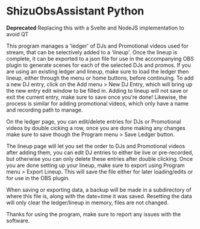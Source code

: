 # ShizuObsAssistant Python

**Deprecated**
Replacing this with a Svelte and NodeJS implementation to avoid QT

This program manages a 'ledger' of DJs and Promotional videos used for stream, that can be selectively added to a 'lineup'. Once the lineup is complete, it can be exported to a json file for use in the accompanying OBS plugin to generate scenes for each of the selected DJs and promos. If you are using an existing ledger and lineup, make sure to load the ledger then lineup, either through the menu or home buttons, before continuing. To add a new DJ entry, click on the Add menu > New DJ Entry, which will bring up the new entry edit window to be filled in. Adding to lineup will not save or exit the current entry, make sure to save once you're done! Likewise, the process is similar for adding promotional videos, which only have a name and recording path to manage.

On the ledger page, you can edit/delete entries for DJs or Promotional videos by double cicking a row, once you are done making any changes make sure to save though the Program menu > Save Ledger button.

The lineup page will let you set the order to DJs and Promotional videos after adding them, you can edit DJ entries to either be live or pre-recorded, but otherwise you can only delete these entries after double clicking. Once you are done setting up your lineup, make sure to export using Program menu > Export Lineup. This will save the file either for later loading/edits or for use in the OBS plugin.

When saving or exporting data, a backup will be made in a subdirectory of where this file is, along with the date+time it was saved. Resetting the data will only clear the ledger/lineup in memory, files are not changed.

Thanks for using the program, make sure to report any issues with the software.
